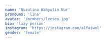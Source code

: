 ```yaml
---
name: 'Nuzulina Wahyutin Nur'
pronouns: 'lina'
avatar: '/members/leeseo.jpg'
bio: 'lazy person'
instagram: 'https://instagram.com/alfaiwnl'
gender: 'female'
---
```

